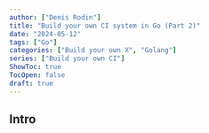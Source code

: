 ```yaml
---
author: ["Denis Rodin"]
title: "Build your own CI system in Go (Part 2)"
date: "2024-05-12"
tags: ["Go"]
categories: ["Build your own X", "Golang"]
series: ["Build your own CI"]
ShowToc: true
TocOpen: false
draft: true
---
```


## Intro

